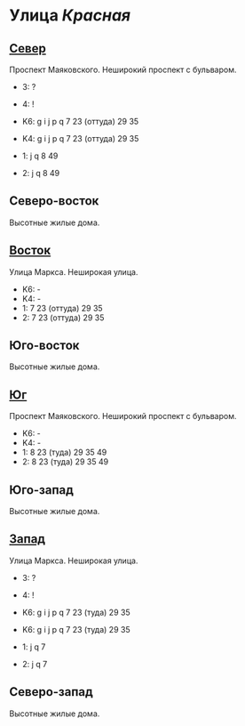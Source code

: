 # Улица *Красная*

## [Север](./10555100.md)

Проспект Маяковского.
Неширокий проспект с бульваром.

* 3:    ?
* 4:    !

* K6:   g   i   j   p   q
        7   23 (оттуда) 29  35
* K4:   g   i   j   p   q
        7   23 (оттуда) 29  35
* 1:    j   q
        8   49
* 2:    j   q
        8   49

## Северо-восток

Высотные жилые дома.

## [Восток](./10570110.md)

Улица Маркса.
Неширокая улица.

* K6:   -
* K4:   -
* 1:    7   23 (оттуда) 29  35
* 2:    7   23 (оттуда) 29  35

## Юго-восток

Высотные жилые дома.

## [Юг](./10555120.md)

Проспект Маяковского.
Неширокий проспект с бульваром.

* K6:   -
* K4:   -
* 1:    8   23 (туда)   29  35  49
* 2:    8   23 (туда)   29  35  49

## Юго-запад

Высотные жилые дома.

## [Запад](./10545110.md)

Улица Маркса.
Неширокая улица.

* 3:    ?
* 4:    !

* K6:   g   i   j   p   q
        7   23 (туда)   29  35
* K6:   g   i   j   p   q
        7   23 (туда)   29  35
* 1:    j   q
        7
* 2:    j   q
        7

## Северо-запад

Высотные жилые дома.
